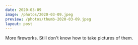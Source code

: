 ```yaml
---
date: 2020-03-09
image: /photos/2020-03-09.jpeg
preview: /photos/thumb-2020-03-09.jpeg
layout: post
---
```


More fireworks. Still don't know how to take pictures of them.

